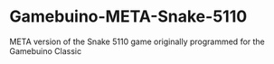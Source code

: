 # Gamebuino-META-Snake-5110
META version of the Snake 5110 game originally programmed for the Gamebuino Classic
